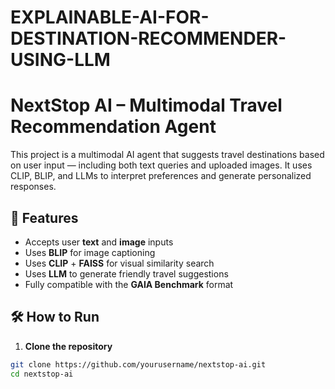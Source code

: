 # EXPLAINABLE-AI-FOR-DESTINATION-RECOMMENDER-USING-LLM

# NextStop AI – Multimodal Travel Recommendation Agent

This project is a multimodal AI agent that suggests travel destinations based on user input — including both text queries and uploaded images. It uses CLIP, BLIP, and LLMs to interpret preferences and generate personalized responses.

## 🚀 Features

- Accepts user **text** and **image** inputs
- Uses **BLIP** for image captioning
- Uses **CLIP** + **FAISS** for visual similarity search
- Uses **LLM** to generate friendly travel suggestions
- Fully compatible with the **GAIA Benchmark** format

## 🛠 How to Run

1. **Clone the repository**

```bash
git clone https://github.com/yourusername/nextstop-ai.git
cd nextstop-ai
